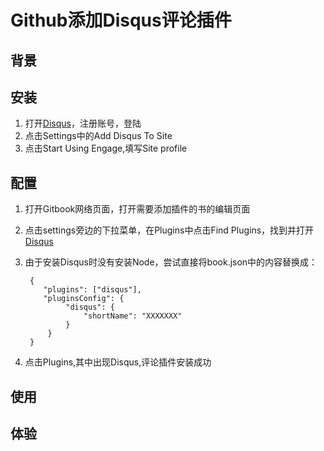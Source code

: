 # Github添加Disqus评论插件

## 背景

## 安装
1. 打开[Disqus](https://disqus.com/)，注册账号，登陆
2. 点击Settings中的Add Disqus To Site
3. 点击Start Using Engage,填写Site profile

## 配置
1. 打开Gitbook网络页面，打开需要添加插件的书的编辑页面
2. 点击settings旁边的下拉菜单，在Plugins中点击Find Plugins，找到并打开[Disqus
](https://plugins.gitbook.com/plugin/disqus)
3. 由于安装Disqus时没有安装Node，尝试直接将book.json中的内容替换成：
    
        {
           "plugins": ["disqus"],
           "pluginsConfig": {
                "disqus": {
                    "shortName": "XXXXXXX"
                }
            } 
        }
4. 点击Plugins,其中出现Disqus,评论插件安装成功

## 使用

## 体验


